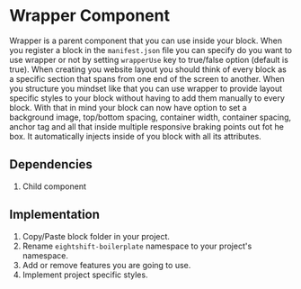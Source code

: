 # Wrapper Component

Wrapper is a parent component that you can use inside your block. When you register a block in the `manifest.json` file you can specify do you want to use wrapper or not by setting `wrapperUse` key to true/false option (default is true). When creating you website layout you should think of every block as a specific section that spans from one end of the screen to another. When you structure you mindset like that you can use wrapper to provide layout specific styles to your block without having to add them manually to every block. With that in mind your block can now have option to set a background image, top/bottom spacing, container width, container spacing, anchor tag and all that inside multiple responsive braking points out fot he box. It automatically injects inside of you block with all its attributes.

## Dependencies

1. Child component

## Implementation

1. Copy/Paste block folder in your project.
2. Rename `eightshift-boilerplate` namespace to your project's namespace.
3. Add or remove features you are going to use.
4. Implement project specific styles.
